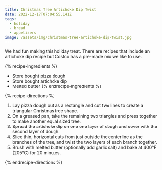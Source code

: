 ```yaml
---
title: Christmas Tree Artichoke Dip Twist
date: 2022-12-17T07:04:55.141Z
tags:
  - holiday
  - bread
  - appetizers
image: /assets/img/christmas-tree-artichoke-dip-twist.jpg
---
```

We had fun making this holiday treat. There are recipes that include an artichoke dip recipe but Costco has a pre-made mix we like to use.

{% recipe-ingredients %}
- Store bought pizza dough
- Store bought artichoke dip
- Melted butter
{% endrecipe-ingredients %}

{% recipe-directions %}
1. Lay pizza dough out as a rectangle and cut two lines to create a triangular Christmas tree shape.
1. On a greased pan, take the remaining two triangles and press together to make another equal sized tree.
1. Spread the artichoke dip on one one layer of dough and cover with the second layer of dough.
1. Slice thin, horizontal cuts from just outside the centerline as the branches of the tree, and twist the two layers of each branch together.
1. Brush with melted butter (optionally add garlic salt) and bake at 400°F (205°C) for 20 minutes.

{% endrecipe-directions %}
